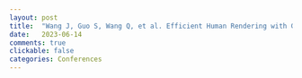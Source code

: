 ```yaml
---
layout: post
title:  "Wang J, Guo S, Wang Q, et al. Efficient Human Rendering with Geometric and Semantic Priors[C]//<b><i>2023 IEEE International Symposium on Broadband Multimedia Systems and Broadcasting (BMSB)</b></i>. IEEE, 2023: 1-6."
date:   2023-06-14
comments: true
clickable: false
categories: Conferences
---
```

